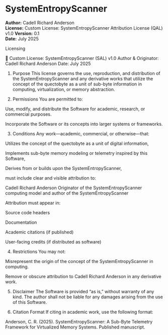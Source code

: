 # SystemEntropyScanner
**Author:** Cadell Richard Anderson  
**License:** Custom License: SystemEntropyScanner Attribution License (QAL) v1.0
**Version:** 0.1  
**Date:** July 2025

Licensing 

📜 Custom License: SystemEntropyScanner (SAL) v1.0
Author & Originator: Cadell Richard Anderson Date: July 2025

1. Purpose
This license governs the use, reproduction, and distribution of the SystemEntropyScanner and any derivative works that utilize the concept of the quectobyte as a unit of sub-byte information in computing, virtualization, or memory abstraction.

2. Permissions
You are permitted to:

Use, modify, and distribute the Software for academic, research, or commercial purposes.

Incorporate the Software or its concepts into larger systems or frameworks.

3. Conditions
Any work—academic, commercial, or otherwise—that:

Utilizes the concept of the quectobyte as a unit of digital information,

Implements sub-byte memory modeling or telemetry inspired by this Software,

Derives from or builds upon the SystemEntropyScanner,

must include clear and visible attribution to:

Cadell Richard Anderson Originator of the SystemEntropyScanner computing model and author of the SystemEntropyScanner

Attribution must appear in:

Source code headers

Documentation

Academic citations (if published)

User-facing credits (if distributed as software)

4. Restrictions
You may not:

Misrepresent the origin of the concept of the SystemEntropyScanner in computing.

Remove or obscure attribution to Cadell Richard Anderson in any derivative work.

5. Disclaimer
The Software is provided “as is,” without warranty of any kind. The author shall not be liable for any damages arising from the use of this Software.

6. Citation Format
If citing in academic work, use the following format:

Anderson, C. R. (2025). SystemEntropyScanner: A Sub-Byte Telemetry Framework for Virtualized Memory Systems. Published manuscript.

